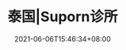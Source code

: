 ---
title: "泰国|Suporn诊所"
description: ""
date: 2021-06-06T15:46:34+08:00
draft: false
weight: 12
enableToc: true
tocLevels: ["h2", "h3", "h4"]
---